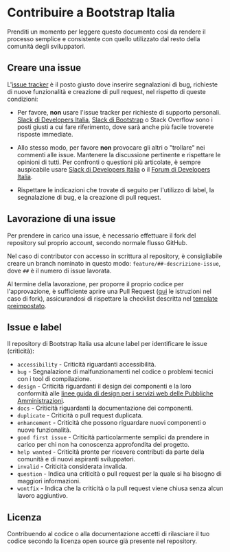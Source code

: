 # Contribuire a Bootstrap Italia

Prenditi un momento per leggere questo documento così da rendere il processo semplice e consistente con quello utilizzato
dal resto della comunità degli sviluppatori.

## Creare una issue

L'[issue tracker](https://github.com/italia/bootstrap-italia/issues) è il posto giusto dove inserire segnalazioni di bug,
richieste di nuove funzionalità e creazione di pull request, nel rispetto di queste condizioni:

- Per favore, **non** usare l'issue tracker per richieste di supporto personali.
  [Slack di Developers Italia](https://slack.developers.italia.it/), [Slack di Bootstrap](https://bootstrap-slack.herokuapp.com/)
  o Stack Overflow sono i posti giusti a cui fare riferimento, dove sarà anche più facile troverete risposte immediate.

- Allo stesso modo, per favore **non** provocare gli altri o "trollare" nei commenti alle issue.
  Mantenere la discussione pertinente e rispettare le opinioni di tutti. Per confronti o questioni più articolate,
  è sempre auspicabile usare [Slack di Developers Italia](https://slack.developers.italia.it/) o il [Forum di Developers Italia](https://forum.italia.it/).
  
- Rispettare le indicazioni che trovate di seguito per l'utilizzo di label, la segnalazione di bug, e la creazione di pull request.

## Lavorazione di una issue

Per prendere in carico una issue, è necessario effettuare il fork del repository sul proprio account, secondo normale flusso GitHub.

Nel caso di contributor con accesso in scrittura al repository, è consigliabile creare un branch nominato in questo modo: `feature/##-descrizione-issue`, dove `##` è il numero di issue lavorata.

Al termine della lavorazione, per proporre il proprio codice per l'approvazione, è sufficiente aprire una Pull Request ([qui](https://help.github.com/articles/creating-a-pull-request-from-a-fork/) le istruzioni nel caso di fork), assicurandosi di rispettare la checklist descritta nel [template preimpostato](https://github.com/italia/bootstrap-italia/blob/master/PULL_REQUEST_TEMPLATE.md).

## Issue e label

Il repository di Bootstrap Italia usa alcune label per identificare le issue (criticità):

- `accessibility` - Criticità riguardanti accessibilità.
- `bug` - Segnalazione di malfunzionamenti nel codice o problemi tecnici con i tool di compilazione.
- `design` - Criticità riguardanti il design dei componenti e la loro conformità alle [linee guida di design per i servizi web delle Pubbliche Amministrazioni](https://design-italia.readthedocs.io/it/stable/index.html).
- `docs` - Criticità riguardanti la documentazione dei componenti.
- `duplicate` - Criticità o pull request duplicata.
- `enhancement` - Criticità che possono riguardare nuovi componenti o nuove funzionalità.
- `good first issue` - Criticità particolarmente semplici da prendere in carico per chi non ha conoscenza approfondita del progetto.
- `help wanted` - Criticità pronte per ricevere contributi da parte della comunità e di nuovi aspiranti sviluppatori.
- `invalid` - Criticità considerata invalida.
- `question` - Indica una criticità o pull request per la quale si ha bisogno di maggiori informazioni.
- `wontfix` - Indica che la criticità o la pull request viene chiusa senza alcun lavoro aggiuntivo.

## Licenza

Contribuendo al codice o alla documentazione accetti di rilasciare il tuo codice secondo la licenza open source già presente nel repository.
